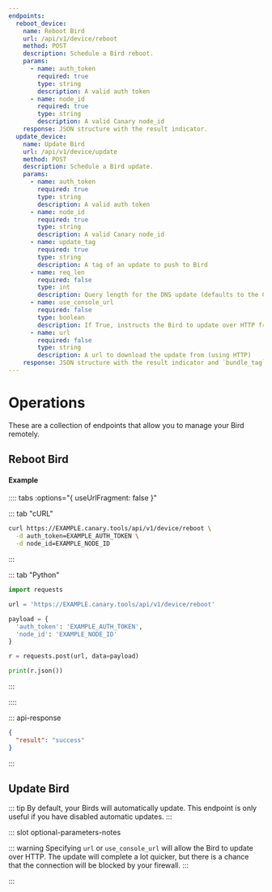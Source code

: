```yaml
---
endpoints:
  reboot_device:
    name: Reboot Bird
    url: /api/v1/device/reboot
    method: POST
    description: Schedule a Bird reboot.
    params:
      - name: auth_token
        required: true
        type: string
        description: A valid auth token
      - name: node_id
        required: true
        type: string
        description: A valid Canary node_id
    response: JSON structure with the result indicator.
  update_device:
    name: Update Bird
    url: /api/v1/device/update
    method: POST
    description: Schedule a Bird update.
    params:
      - name: auth_token
        required: true
        type: string
        description: A valid auth token
      - name: node_id
        required: true
        type: string
        description: A valid Canary node_id
      - name: update_tag
        required: true
        type: string
        description: A tag of an update to push to Bird
      - name: req_len
        required: false
        type: int
        description: Query length for the DNS update (defaults to the Console-specified setting)
      - name: use_console_url
        required: false
        type: boolean
        description: If True, instructs the Bird to update over HTTP from the Console
      - name: url
        required: false
        type: string
        description: A url to download the update from (using HTTP)
    response: JSON structure with the result indicator and `bundle_tag` if successful.
---
```


# Operations

These are a collection of endpoints that allow you to manage your Bird remotely.

<APIEndpoints :endpoints="$page.frontmatter.endpoints" :path="$page.regularPath"/>

## Reboot Bird

<APIDetails :endpoint="$page.frontmatter.endpoints.reboot_device"/>

#### Example

:::: tabs :options="{ useUrlFragment: false }"

::: tab "cURL"

``` bash
curl https://EXAMPLE.canary.tools/api/v1/device/reboot \
  -d auth_token=EXAMPLE_AUTH_TOKEN \
  -d node_id=EXAMPLE_NODE_ID

```

:::


::: tab "Python"

``` python
import requests

url = 'https://EXAMPLE.canary.tools/api/v1/device/reboot'

payload = {
  'auth_token': 'EXAMPLE_AUTH_TOKEN',
  'node_id': 'EXAMPLE_NODE_ID'
}

r = requests.post(url, data=payload)

print(r.json())
```

:::

::::


::: api-response
```json
{
  "result": "success"
}
```
:::


## Update Bird

::: tip
By default, your Birds will automatically update. This endpoint is only useful if you have disabled automatic updates.
:::

<APIDetails :endpoint="$page.frontmatter.endpoints.update_device">

  ::: slot optional-parameters-notes

  ::: warning
  Specifying `url` or `use_console_url` will allow the Bird to update over HTTP. The update will complete a lot quicker, but there is a chance that the connection will be blocked by your firewall.
  :::

  :::

</APIDetails>